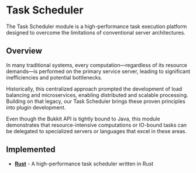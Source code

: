 # Task Scheduler

The Task Scheduler module is a high-performance task execution platform designed to overcome the limitations of
conventional server architectures.

## Overview

In many traditional systems, every computation—regardless of its resource demands—is performed on the primary service
server, leading to significant inefficiencies and potential bottlenecks.

Historically, this centralized approach prompted the development of load balancing and microservices, enabling
distributed and scalable processing. Building on that legacy, our Task Scheduler brings these proven principles into
plugin development.

Even though the Bukkit API is tightly bound to Java, this module demonstrates that resource-intensive computations or
IO-bound tasks can be delegated to specialized servers or languages that excel in these areas.

## Implemented

- [**Rust**](task-scheduler-rust/README.md) - A high-performance task scheduler written in Rust
